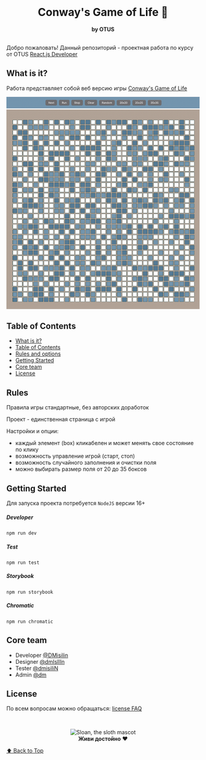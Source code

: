 <div align="center">
  <br>
  <h1>Conway's Game of Life 🌱</h1>
  <strong>by OTUS</strong>
</div>
<br>

Добро пожаловать! 
Данный репозиторий - проектная работа по курсу от OTUS [React.js Developer](https://otus.ru/learning/225406/)

## What is it?

Работа представляет собой веб версию игры [Conway's Game of Life](https://en.wikipedia.org/wiki/Conway%27s_Game_of_Life)

![img.png](img.png)

## Table of Contents

- [What is it?](#what-is-it)
- [Table of Contents](#table-of-contents)
- [Rules and options](#rules-and-options)
- [Getting Started](#getting-started)
- [Core team](#core-team)
- [License](#license)

## Rules

Правила игры стандартные, без авторских доработок

Проект - единственная страница с игрой

Настройки и опции:
- каждый элемент (box) кликабелен и может менять свое состояние по клику
- возможность управление игрой (старт, стоп)
- возможность случайного заполнения и очистки поля
- можно выбирать размер поля от 20 до 35 боксов

## Getting Started

Для запуска проекта потребуется `NodeJS` версии 16+

##### Developer

`npm run dev`

##### Test

`npm run test`

##### Storybook

`npm run storybook`

##### Chromatic

`npm run chromatic`

## Core team

- Developer [@DMisilin](https://github.com/DMisilin)
- Designer [@dmIsIlIn](https://github.com/DMisilin)
- Tester [@dmisiliN](https://github.com/DMisilin)
- Admin [@dm](https://github.com/DMisilin)

## License

По всем вопросам можно обращаться:
[license FAQ](https://smallbusiness.ru/uploads/library/big/8289d5e363ff408d9d3a74a0477b7cb03f5930f5.jpg)

<br>

<p align="center">
  <img alt="Sloan, the sloth mascot" width="250px" src="https://thepracticaldev.s3.amazonaws.com/uploads/user/profile_image/31047/af153cd6-9994-4a68-83f4-8ddf3e13f0bf.jpg">
  <br>
  <strong>Живи достойно</strong> ❤️
</p>

[⬆ Back to Top](#Table-of-contents)
